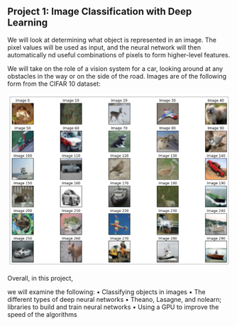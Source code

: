 <h2> Project 1: Image Classification with Deep Learning </h2>
We will look at determining what object is represented in an image. The pixel values will be used as input, and the neural network will then automatically  nd useful combinations of pixels to form higher-level features. 

We will take on the role of a vision system for a car, looking around at any obstacles in the way or on the side of the road. Images are of the following form from the CIFAR 10 dataset:

<p align="center">
    <img src="img/raw_image.png" width="600"/>
</p>

Overall, in this project,

we will examine the following:
• Classifying objects in images
• The different types of deep neural networks
• Theano, Lasagne, and nolearn; libraries to build and train neural networks
• Using a GPU to improve the speed of the algorithms

